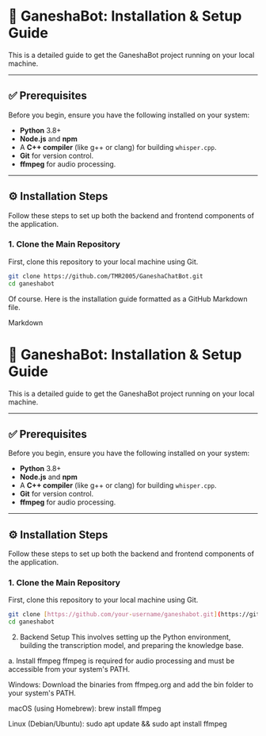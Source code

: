 # 🚀 GaneshaBot: Installation & Setup Guide

This is a detailed guide to get the GaneshaBot project running on your local machine.

---

## ✅ Prerequisites

Before you begin, ensure you have the following installed on your system:

* **Python** 3.8+
* **Node.js** and **npm**
* A **C++ compiler** (like g++ or clang) for building `whisper.cpp`.
* **Git** for version control.
* **ffmpeg** for audio processing.

---

## ⚙️ Installation Steps

Follow these steps to set up both the backend and frontend components of the application.

### 1. Clone the Main Repository

First, clone this repository to your local machine using Git.

```bash
git clone https://github.com/TMR2005/GaneshaChatBot.git
cd ganeshabot
```

Of course. Here is the installation guide formatted as a GitHub Markdown file.

Markdown

# 🚀 GaneshaBot: Installation & Setup Guide

This is a detailed guide to get the GaneshaBot project running on your local machine.

---

## ✅ Prerequisites

Before you begin, ensure you have the following installed on your system:

* **Python** 3.8+
* **Node.js** and **npm**
* A **C++ compiler** (like g++ or clang) for building `whisper.cpp`.
* **Git** for version control.
* **ffmpeg** for audio processing.

---

## ⚙️ Installation Steps

Follow these steps to set up both the backend and frontend components of the application.

### 1. Clone the Main Repository

First, clone this repository to your local machine using Git.

```bash
git clone [https://github.com/your-username/ganeshabot.git](https://github.com/your-username/ganeshabot.git)
cd ganeshabot
```

2. Backend Setup
This involves setting up the Python environment, building the transcription model, and preparing the knowledge base.

a. Install ffmpeg
ffmpeg is required for audio processing and must be accessible from your system's PATH.

Windows: Download the binaries from ffmpeg.org and add the bin folder to your system's PATH.

macOS (using Homebrew): brew install ffmpeg

Linux (Debian/Ubuntu): sudo apt update && sudo apt install ffmpeg

